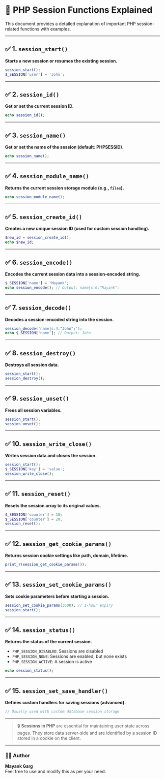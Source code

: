 


# 🐘 PHP Session Functions Explained

This document provides a detailed explanation of important PHP session-related functions with examples.

---

## ✅ 1. `session_start()`
**Starts a new session or resumes the existing session.**
```php
session_start();
$_SESSION['user'] = 'John';
```

---

## ✅ 2. `session_id()`
**Get or set the current session ID.**
```php
echo session_id();
```

---

## ✅ 3. `session_name()`
**Get or set the name of the session (default: PHPSESSID).**
```php
echo session_name();
```

---

## ✅ 4. `session_module_name()`
**Returns the current session storage module (e.g., `files`).**
```php
echo session_module_name();
```

---

## ✅ 5. `session_create_id()`
**Creates a new unique session ID (used for custom session handling).**
```php
$new_id = session_create_id();
echo $new_id;
```

---

## ✅ 6. `session_encode()`
**Encodes the current session data into a session-encoded string.**
```php
$_SESSION['name'] = 'Mayank';
echo session_encode(); // Output: name|s:6:"Mayank";
```

---

## ✅ 7. `session_decode()`
**Decodes a session-encoded string into the session.**
```php
session_decode('name|s:4:"John";');
echo $_SESSION['name']; // Output: John
```

---

## ✅ 8. `session_destroy()`
**Destroys all session data.**
```php
session_start();
session_destroy();
```

---

## ✅ 9. `session_unset()`
**Frees all session variables.**
```php
session_start();
session_unset();
```

---

## ✅ 10. `session_write_close()`
**Writes session data and closes the session.**
```php
session_start();
$_SESSION['key'] = 'value';
session_write_close();
```

---

## ✅ 11. `session_reset()`
**Resets the session array to its original values.**
```php
$_SESSION['counter'] = 10;
$_SESSION['counter'] = 20;
session_reset();
```

---

## ✅ 12. `session_get_cookie_params()`
**Returns session cookie settings like path, domain, lifetime.**
```php
print_r(session_get_cookie_params());
```

---

## ✅ 13. `session_set_cookie_params()`
**Sets cookie parameters before starting a session.**
```php
session_set_cookie_params(3600); // 1-hour expiry
session_start();
```

---

## ✅ 14. `session_status()`
**Returns the status of the current session.**
- `PHP_SESSION_DISABLED`: Sessions are disabled
- `PHP_SESSION_NONE`: Sessions are enabled, but none exists
- `PHP_SESSION_ACTIVE`: A session is active

```php
echo session_status();
```

---

## ✅ 15. `session_set_save_handler()`
**Defines custom handlers for saving sessions (advanced).**
```php
// Usually used with custom database session storage
```

---

> 🔒 **Sessions in PHP** are essential for maintaining user state across pages. They store data server-side and are identified by a session ID stored in a cookie on the client.

---

### 👨‍💻 Author
**Mayank Garg**  
Feel free to use and modify this as per your need.

```
